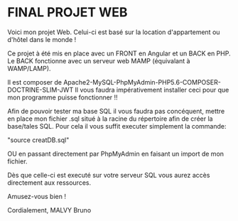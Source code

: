 # FINAL PROJET WEB

Voici mon projet Web.
Celui-ci est basé sur la location d'appartement ou d'hôtel dans le monde !

Ce projet à été mis en place avec un FRONT en Angular et un BACK en PHP.
  Le BACK fonctionne avec un serveur web MAMP (équivalant à WAMP/LAMP).

Il est composer de Apache2-MySQL-PhpMyAdmin-PHP5.6-COMPOSER-DOCTRINE-SLIM-JWT
Il vous faudra impérativement installer ceci pour que mon programme puisse fonctionner !!

Afin de pouvoir tester ma base SQL il vous faudra pas concéquent, mettre en place mon fichier .sql situé à la racine du répertoire afin de créer la base/tales SQL. Pour cela il vous suffit executer simplement la commande:

"source creatDB.sql"

OU en passant directement par PhpMyAdmin en faisant un import de mon fichier.

Dès que celle-ci est executé sur votre serveur SQL vous aurez accès directement aux ressources.

Amusez-vous bien !

Cordialement,
MALVY Bruno
